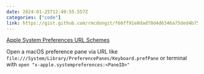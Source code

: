 ```yaml
---
date: 2024-01-25T12:49:55.557Z
categories: ["code"]
link: https://gist.github.com/rmcdongit/f66ff91e0dad78d4d6346a75ded4b751
---
```

[Apple System Preferences URL Schemes](https://gist.github.com/rmcdongit/f66ff91e0dad78d4d6346a75ded4b751)

Open a macOS preference pane via URL like `file:///System/Library/PreferencePanes/Keyboard.prefPane` or terminal with `open "x-apple.systempreferences:<PaneID>"`

